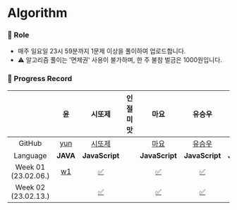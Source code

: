 # Algorithm

### 📍 Role

- 매주 일요일 23시 59분까지 1문제 이상을 풀이하여 업로드합니다.
- ⚠️ 알고리즘 풀이는 '면제권' 사용이 불가하며, 한 주 불참 벌금은 1000원입니다.

### 📍 Progress Record

|                         |                                         윤                                          |                                                               시또제                                                               | 인절미맛 |                                                                         마요                                                                         |                                                      유승우                                                      |                취할준비생                |                                                         유은경                                                         |                                                                            Jureamer                                                                             |                                                                           장종욱                                                                           |
| :---------------------: | :---------------------------------------------------------------------------------: | :--------------------------------------------------------------------------------------------------------------------------------: | :------: | :--------------------------------------------------------------------------------------------------------------------------------------------------: | :--------------------------------------------------------------------------------------------------------------: | :--------------------------------------: | :--------------------------------------------------------------------------------------------------------------------: | :-------------------------------------------------------------------------------------------------------------------------------------------------------------: | :-------------------------------------------------------------------------------------------------------------------------------------------------------------: |
|         GitHub          |                         [yun](https://github.com/yunji1201)                         |                                               [시또제](https://github.com/leesiyun)                                                |          |                                                          [마요](https://github.com/mayo516)                                                          |                                      [유승우](https://github.com/berenickt)                                      | [취할준비생](https://github.com/cyd5538) |                                        [유은경](https://github.com/HelloHazel)                                         |                                                             [Jureamer](https://github.com/jureamer)                                                             |                                                             [장종욱](https://github.com/kowo1001)                                                             |
|        Language         |                                      **JAVA**                                       |                                                           **JavaScript**                                                           |          |                                                                    **JavaScript**                                                                    |                                                  **JavaScript**                                                  |              **JavaScript**              |                                                     **JavaScript**                                                     |                                                                           **Python**                                                                            |                                               **Python**                                                                            |
| Week 01</br>(23.02.06.) | [w1](https://github.com/get-into-the-coding-field/Algorithm/tree/main/%EC%9C%A4/w1) | [✅](https://github.com/get-into-the-coding-field/Algorithm/blob/main/%EC%8B%9C%EB%98%90%EC%A0%9C/hackerRank/electronics-shop.mdx) |          | [✅](https://github.com/get-into-the-coding-field/Algorithm/blob/main/%EB%A7%88%EC%9A%94/%EC%8A%A4%ED%83%9D%ED%81%90/%ED%94%84%EB%A6%B0%ED%84%B0.js) |       [✅](https://github.com/get-into-the-coding-field/Algorithm/blob/main/유승우/week1_공주구하기-큐.js)       |                                          |                                                                                                                        |                                                                                                                                                                        |                                                                                                                                     |
| Week 02</br>(23.02.13.) |                                                                                     |           [✅](https://github.com/get-into-the-coding-field/Algorithm/tree/main/시또제/hackerRank/cats-and-a-mouse.mdx)            |          |                                                                          [✅](https://github.com/get-into-the-coding-field/Algorithm/tree/main/%EB%A7%88%EC%9A%94/%ED%95%B4%EC%8B%9C)                                                                            | [✅](https://github.com/get-into-the-coding-field/Algorithm/blob/main/유승우/week2_LRU-kakao-2-unshift-splie.js) |                            [✅](https://github.com/get-into-the-coding-field/Algorithm/tree/main/%EC%B7%A8%ED%95%A0%EC%A4%80%EB%B9%84%EC%83%9D/11659)              | [✅](https://github.com/get-into-the-coding-field/Algorithm/blob/main/%EC%9C%A0%EC%9D%80%EA%B2%BD/1.%20level-1/min.js) | [✅](https://github.com/get-into-the-coding-field/Algorithm/blob/main/%EC%A3%BC%EB%A6%AC%EB%A8%B8/%EC%89%AC%EC%9A%B4%20%EC%B5%9C%EB%8B%A8%EA%B1%B0%EB%A6%AC.py) | [✅](https://github.com/get-into-the-coding-field/Algorithm/blob/main/%ED%8A%9C%EB%B8%8C/bacjoon_countword.mdx) |



